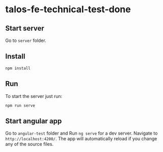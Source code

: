 # talos-fe-technical-test-done


## Start server
Go to `server` folder.
## Install
```
npm install
```
## Run
To start the server just run:
```
npm run serve
```
## Start angular app

Go to `angular-test` folder and 
Run `ng serve` for a dev server. Navigate to `http://localhost:4200/`. The app will automatically reload if you change any of the source files.

